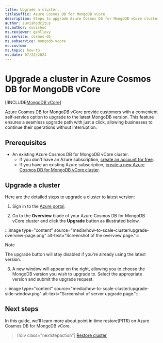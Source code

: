```yaml
---
title: Upgrade a cluster.
titleSuffix: Azure Cosmos DB for MongoDB vCore
description: Steps to upgrade Azure Cosmos DB for MongoDB vCore cluster from a lower version to latest version.
author: suvishodcitus
ms.author: suvishod
ms.reviewer: gahllevy
ms.service: cosmos-db
ms.subservice: mongodb-vcore
ms.custom:
ms.topic: how-to
ms.date: 07/22/2024
---
```


# Upgrade a cluster in Azure Cosmos DB for MongoDB vCore

[!INCLUDE[MongoDB vCore](~/reusable-content/ce-skilling/azure/includes/cosmos-db/includes/appliesto-mongodb-vcore.md)]

Azure Cosmos DB for MongoDB vCore provide customers with a convenient self-service option to upgrade to the latest MongoDB version. This feature ensures a seamless upgrade path with just a click, allowing businesses to continue their operations without interruption.


## Prerequisites

- An existing Azure Cosmos DB for MongoDB vCore cluster.
  - If you don't have an Azure subscription, [create an account for free](https://azure.microsoft.com/free).
  - If you have an existing Azure subscription, [create a new Azure Cosmos DB for MongoDB vCore cluster](quickstart-portal.md).


## Upgrade a cluster

Here are the detailed steps to upgrade a cluster to latest version:

1. Sign in to the [Azure portal](https://portal.azure.com).

2. Go to the **Overview** blade of your Azure Cosmos DB for MongoDB vCore cluster and click the **Upgrade** button as illustrated below.

:::image type="content" source="media/how-to-scale-cluster/upgrade-overview-page.png" alt-text="Screenshot of the overview page.":::

> [!NOTE]
> The upgrade button will stay disabled if you're already using the latest version.

3. A new window will appear on the right, allowing you to choose the MongoDB version you wish to upgrade to. Select the appropriate version and submit the upgrade request.

:::image type="content" source="media/how-to-scale-cluster/upgrade-side-window.png" alt-text="Screenshot of server upgrade page.":::

## Next steps

In this guide, we'll learn more about point in time restore(PITR) on Azure Cosmos DB for MongoDB vCore.

> [!div class="nextstepaction"]
> [Restore cluster](how-to-restore-cluster.md)
